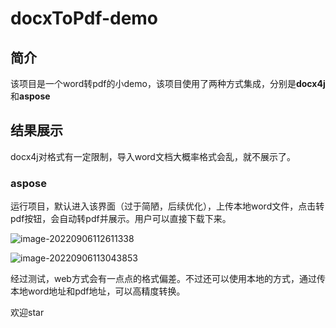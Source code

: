 # docxToPdf-demo

## 简介

该项目是一个word转pdf的小demo，该项目使用了两种方式集成，分别是**docx4j**和**aspose**



## 结果展示

docx4j对格式有一定限制，导入word文档大概率格式会乱，就不展示了。

### aspose

运行项目，默认进入该界面（过于简陋，后续优化），上传本地word文件，点击转pdf按钮，会自动转pdf并展示。用户可以直接下载下来。

![image-20220906112611338](E:\desktop\codeAndnote\code\wordToPdf-demo\README.assets\image-20220906112611338.png)

![image-20220906113043853](E:\desktop\codeAndnote\code\wordToPdf-demo\README.assets\image-20220906113043853.png)

经过测试，web方式会有一点点的格式偏差。不过还可以使用本地的方式，通过传本地word地址和pdf地址，可以高精度转换。

欢迎star

